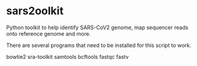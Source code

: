 # sars2oolkit
Python toolkit to help identify SARS-CoV2 genome, map sequencer reads onto reference genome and more.


There are several programs that need to be installed for this script to work.

bowtie2
sra-toolkit
samtools
bcftools
fastqc 
fastv 
